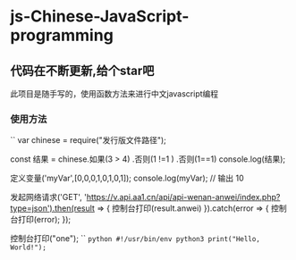 # js-Chinese-JavaScript-programming <br>
## 代码在不断更新,给个star吧
此项目是随手写的，使用函数方法来进行中文javascript编程 <br>
### 使用方法
`` 
  var chinese = require("发行版文件路径");
  
  const 结果 = chinese.如果(3 > 4)
  .否则(1 !=1 )
  .否则(1==1)
  console.log(结果);
  
  定义变量('myVar',[0,0,0,1,0,1,0,1]);
  console.log(myVar); // 输出 10
  
  发起网络请求('GET', 'https://v.api.aa1.cn/api/api-wenan-anwei/index.php?type=json').then(result => {
    控制台打印(result.anwei)
  }).catch(error => {
    控制台打印(error);
  });
  
  控制台打印("one");
  ``
    ```python
    #!/usr/bin/env python3
    print("Hello, World!");
    ```
